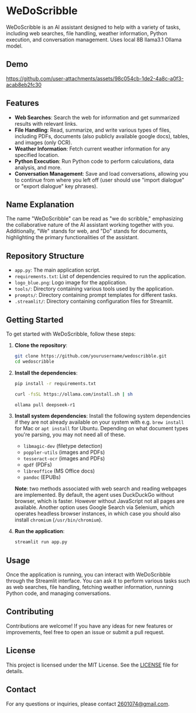 # WeDoScribble

WeDoScribble is an AI assistant designed to help with a variety of tasks, including web searches, file handling, weather information, Python execution, and conversation management. Uses local 8B llama3.1 Ollama model.

## Demo
https://github.com/user-attachments/assets/98c054cb-1de2-4a8c-a0f3-acab8eb2fc30

## Features

- **Web Searches**: Search the web for information and get summarized results with relevant links.
- **File Handling**: Read, summarize, and write various types of files, including PDFs, documents (also publicly available google docs), tables, and images (only OCR).
- **Weather Information**: Fetch current weather information for any specified location.
- **Python Execution**: Run Python code to perform calculations, data analysis, and more.
- **Conversation Management**: Save and load conversations, allowing you to continue from where you left off (user should use "import dialogue" or "export dialogue" key phrases).

## Name Explanation

The name "WeDoScribble" can be read as "we do scribble," emphasizing the collaborative nature of the AI assistant working together with you. Additionally, "We" stands for web, and "Do" stands for documents, highlighting the primary functionalities of the assistant.

## Repository Structure

- `app.py`: The main application script.
- `requirements.txt`: List of dependencies required to run the application.
- `logo_blue.png`: Logo image for the application.
- `tools/`: Directory containing various tools used by the application.
- `prompts/`: Directory containing prompt templates for different tasks.
- `.streamlit/`: Directory containing configuration files for Streamlit.

## Getting Started

To get started with WeDoScribble, follow these steps:

1. **Clone the repository**:
    ```bash
    git clone https://github.com/yourusername/wedoscribble.git
    cd wedoscribble
    ```

2. **Install the dependencies**:
    ```bash
    pip install -r requirements.txt
    ```

    ```bash
    curl -fsSL https://ollama.com/install.sh | sh
    ```

    ```bash
    ollama pull deepseek-r1
    ```

3. **Install system dependencies**:
    Install the following system dependencies if they are not already available on your system with e.g. `brew install` for Mac or `apt install` for Ubuntu. Depending on what document types you're parsing, you may not need all of these.
    - `libmagic-dev` (filetype detection)
    - `poppler-utils` (images and PDFs)
    - `tesseract-ocr` (images and PDFs)
    - `qpdf` (PDFs)
    - `libreoffice` (MS Office docs)
    - `pandoc` (EPUBs)

    **Note**: two methods associated with web search and reading webpages are implemented. By default, the agent uses DuckDuckGo without browser, which is faster. However without JavaScript not all pages are available. Another option uses Google Search via Selenium, which operates headless browser instances, in which case you should also install `chromium` (`/usr/bin/chromium`).

4. **Run the application**:
    ```bash
    streamlit run app.py
    ```

## Usage

Once the application is running, you can interact with WeDoScribble through the Streamlit interface. You can ask it to perform various tasks such as web searches, file handling, fetching weather information, running Python code, and managing conversations.

## Contributing

Contributions are welcome! If you have any ideas for new features or improvements, feel free to open an issue or submit a pull request.

## License

This project is licensed under the MIT License. See the [LICENSE](LICENSE) file for details.

## Contact

For any questions or inquiries, please contact [2601074@gmail.com](mailto:2601074@gmail.com).
